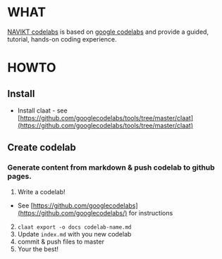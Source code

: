 # WHAT

[NAVIKT codelabs](https://navikt.github.io/codelabs/) is based on [google codelabs](https://codelabs.developers.google.com/) and provide a guided, tutorial, hands-on coding experience.


# HOWTO 

## Install 

* Install claat - see [https://github.com/googlecodelabs/tools/tree/master/claat](https://github.com/googlecodelabs/tools/tree/master/claat)


## Create codelab

###  Generate content from markdown & push codelab to github pages. 

1. Write a codelab!
  * See [https://github.com/googlecodelabs](https://github.com/googlecodelabs/) for instructions
2. `claat export -o docs codelab-name.md`
3. Update `index.md` with you new codelab
4. commit & push files to master
5. Your the best!

